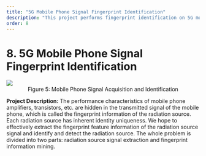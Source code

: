 ```yaml
---
title: "5G Mobile Phone Signal Fingerprint Identification"
description: "This project performs fingerprint identification on 5G mobile phone signals, extracts the fingerprint feature information of the mobile phone signal, and identifies and detects the radiation source."
order: 8
---
```


# 8. 5G Mobile Phone Signal Fingerprint Identification

<img src="https://z3.ax1x.com/2021/05/13/g0cxX9.jpg" />

<center> Figure 5: Mobile Phone Signal Acquisition and Identification</center>

**Project Description:** The performance characteristics of mobile phone amplifiers, transistors, etc. are hidden in the transmitted signal of the mobile phone, which is called the fingerprint information of the radiation source. Each radiation source has inherent identity uniqueness. We hope to effectively extract the fingerprint feature information of the radiation source signal and identify and detect the radiation source. The whole problem is divided into two parts: radiation source signal extraction and fingerprint information mining.